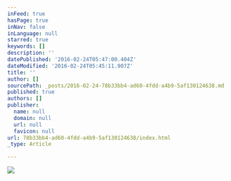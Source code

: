 ```yaml
---
inFeed: true
hasPage: true
inNav: false
inLanguage: null
starred: true
keywords: []
description: ''
datePublished: '2016-02-24T05:47:00.404Z'
dateModified: '2016-02-24T05:45:11.907Z'
title: ''
author: []
sourcePath: _posts/2016-02-24-78b33bb4-ad60-4fdd-a4b9-5af130124638.md
published: true
authors: []
publisher:
  name: null
  domain: null
  url: null
  favicon: null
url: 78b33bb4-ad60-4fdd-a4b9-5af130124638/index.html
_type: Article

---
```

![](https://the-grid-user-content.s3-us-west-2.amazonaws.com/bb2b2e84-534a-4ae6-9fc6-d0913cf51b42.jpg)